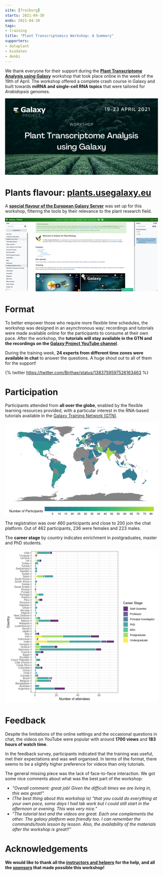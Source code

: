 ```yaml
---
site: [freiburg]
starts: 2021-04-30
ends: 2021-04-30
tags:
- training
title: "Plant Transcriptomics Workshop: A Summary"
supporters:
- dataplant
- biodaten
- denbi
---
```


We thank everyone for their support during the [__Plant Transcriptome Analysis using Galaxy__](https://docs.google.com/document/d/1Y5MqYmMxFCy7PDImYYuHLhgCKVV7MjoGMr22G2U68Ec/preview) workshop that took place online in the week of the 19th of April. The workshop offered a complete crash course in Galaxy and built towards __miRNA and single-cell RNA topics__ that were tailored for _Arabidopsis_ genomes.

![Flyer](/assets/media/plant_workshop/plants_workshop_flyer.png)

# Plants flavour: [plants.usegalaxy.eu](https://plants.usegalaxy.eu/)

A [__special flavour of the European Galaxy Server__](https://galaxyproject.eu/posts/2020/12/28/subdomains/) was set up for this workshop, filtering the tools by their relevance to the plant research field.

![Plants subdomain](/assets/media/plant_workshop/plants_subdomain.png)

# Format

To better empower those who require more flexible time schedules, the workshop was designed in an asynchronous way: recordings and tutorials were made available online for the participants to consume at their own pace. After the workshop, the __tutorials will stay available in the GTN and the recordings on the [Galaxy Project YouTube channel](https://www.youtube.com/channel/UCwoMMZPbz1L9AZzvIvrvqYA)__.

During the training week, __24 experts from different time zones were available in chat__ to answer the questions. A huge shout out to all of them for the support!

{% twitter https://twitter.com/Birthae/status/1383759597526163463 %}

# Participation

Participants attended from __all over the globe__, enabled by the flexible learning resources provided, with a particular interest in the RNA-based tutorials available in the [Galaxy Training Network (GTN)](https://training.galaxyproject.org/). 

![Participation by country](/assets/media/plant_workshop/worldstats.png)

The registration was over 460 participants and close to 200 join the chat platform. Out of 462 participants, 236 were females and 223 males.

The __career stage__ by country indicates enrichment in postgraduates, master and PhD students.

![Career stage by country](/assets/media/plant_workshop/career_stage.png)


# Feedback

Despite the limitations of the online settings and the occasional questions in chat, the videos on YouTube were popular with around __1700 views__ and __183 hours of watch time__.

In the feedback survey, participants indicated that the training was useful, met their expectations and was well organised. In terms of the format, there seems to be a slightly higher preference for videos than only tutorials.

The general missing piece was the lack of face-to-face interaction. We got some nice comments about what was the best part of the workshop:

* _“Overall comment: great job! Given the difficult times we are living in, this was great!”_
* _(The best thing about this workshop is) “that you could do everything at your own pace, some days I had lab work but I could still start in the afternoon or evening. This was very nice.”_
* _“The tutorial text and the videos are great. Each one complements the other. The galaxy platform was friendly too. I can remember the commands/tools lesson by lesson. Also, the availability of the materials after the workshop is great!!”_

# Acknowledgements

__We would like to thank all the [instructors and helpers](https://docs.google.com/document/d/1Y5MqYmMxFCy7PDImYYuHLhgCKVV7MjoGMr22G2U68Ec/preview#heading=h.k8fqtp98jpsx) for the help, and all the [sponsors](https://docs.google.com/document/d/1Y5MqYmMxFCy7PDImYYuHLhgCKVV7MjoGMr22G2U68Ec/preview#heading=h.ks0q6pp1llrl) that made possible this workshop!__
